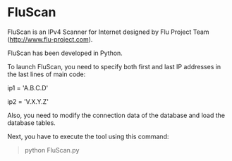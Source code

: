 # FluScan

FluScan is an IPv4 Scanner for Internet designed by Flu Project Team (http://www.flu-project.com). 

FluScan has been developed in Python. 

To launch FluScan, you need to specify both first and last IP addresses in the last lines of main code:

ip1 = 'A.B.C.D'

ip2 = 'V.X.Y.Z'

Also, you need to modify the connection data of the database and load the database tables.

Next, you have to execute the tool using this command:

> python FluScan.py
